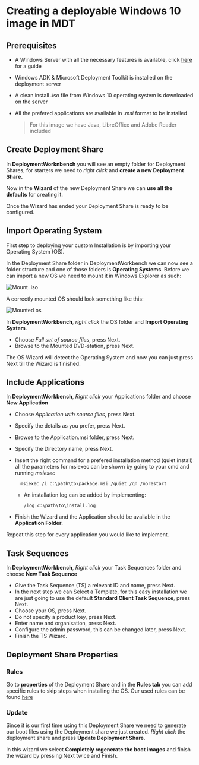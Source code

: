 # Creating a deployable Windows 10 image in MDT

## Prerequisites

- A Windows Server with all the necessary features is available, click  [here](https://github.com/HoGentTIN/p2ops-i01) for a guide
- Windows ADK & Microsoft Deployment Toolkit is installed on the deployment server
- A clean install *.iso* file from Windows 10 operating system is downloaded on the server
- All the prefered applications are available in .*msi* format to be installed 
		
	>For this image we have Java, LibreOffice and Adobe Reader included

## Create Deployment Share

In **DeploymentWorknbench** you will see an empty folder for Deployment Shares, for starters we need to *right click* and **create a new Deployment Share.**

Now in the **Wizard** of the new Deployment Share we can **use all the defaults** for creating it.

Once the Wizard has ended your Deployment Share is ready to be configured.

## Import Operating System

First step to deploying your custom Installation is by importing your Operating System (OS).

In the Deployment Share folder in DeploymentWorkbench we can now see a folder structure and one of those folders is **Operating Systems**. 
Before we can import a new OS we need to mount it in Windows Explorer as such:

![Mount .iso](https://i.imgur.com/8dc1G0y.png)

A correctly mounted OS should look something like this:

![Mounted os](https://i.imgur.com/Q3CLCA1.png)

In **DeploymentWorkbench**, *right click* the OS folder and **Import Operating System**.
- Choose *Full set of source files*, press Next.
- Browse to the Mounted DVD-station, press Next.

The OS Wizard will detect the Operating System and now you can just press Next till the Wizard is finished.

## Include Applications

In **DeploymentWorkbench**, *Right click* your Applications folder and choose **New Application**

- Choose *Application with source files*, press Next.
- Specify the details as you prefer, press Next.
- Browse to the Application.msi folder, press Next.
- Specify the Directory name, press Next.
- Insert the right command for a prefered installation method (quiet install) all the parameters for msiexec can be shown by going to your cmd and running *msiexec*
	
		msiexec /i c:\path\to\package.msi /quiet /qn /norestart
	-	An installation log can be added by implementing: 
		
			/log c:\path\to\install.log

- Finish the Wizard and the Application should be available in the **Application Folder**.

Repeat this step for every application you would like to implement.

## Task Sequences

In **DeploymentWorkbench**, *Right click* your Task Sequences folder and choose **New Task Sequence**

- Give the Task Sequence (TS) a relevant ID and name, press Next.
- In the next step we can Select a Template, for this easy installation we are just going to use the default **Standard Client Task Sequence**, press Next.
- Choose your OS, press Next.
- Do not specify a product key, press Next.
- Enter name and organisation, press Next.
- Configure the admin password, this can be changed later, press Next.
- Finish the TS Wizard.

## Deployment Share Properties

### Rules

Go to **properties** of the Deployment Share and in the **Rules tab** you can add specific rules to skip steps when installing the OS.
Our used rules can be found  [here](https://github.com/HoGentTIN/p2ops-i01/blob/master/assignment04/MDT%20Deployment%20Share%20Rules.md)

### Update
Since it is our first time using this Deployment Share we need to generate our boot files using the Deployment share we just created. *Right click* the deployment share and press **Update Deployment Share**.

In this wizard we select **Completely regenerate the boot images** and finish the wizard by pressing Next twice and Finish.
